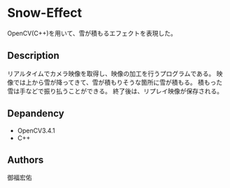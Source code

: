 # Snow-Effect
OpenCV(C++)を用いて、雪が積もるエフェクトを表現した。

## Description
リアルタイムでカメラ映像を取得し、映像の加工を行うプログラムである。
映像では上から雪が降ってきて、雪が積もりそうな箇所に雪が積もる。
積もった雪は手などで振り払うことができる。
終了後は、リプレイ映像が保存される。

## Depandency
- OpenCV3.4.1
- C++

## Authors
御福宏佑
